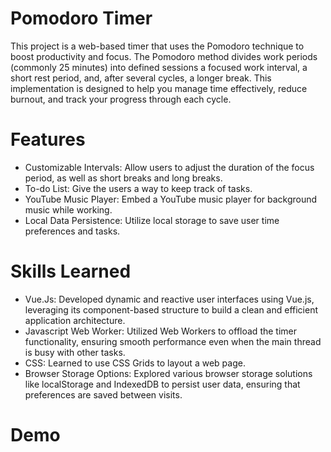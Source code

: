 # Pomodoro Timer
This project is a web-based timer that uses the Pomodoro technique to boost productivity and focus. The Pomodoro method divides work periods (commonly 25 minutes) into defined sessions a focused work interval, a short rest period, and, after several cycles, a longer break. This implementation is designed to help you manage time effectively, reduce burnout, and track your progress through each cycle.

# Features
- Customizable Intervals: Allow users to adjust the duration of the focus period, as well as short breaks and long breaks.
- To-do List: Give the users a way to keep track of tasks.
- YouTube Music Player: Embed a YouTube music player for background music while working.
- Local Data Persistence: Utilize local storage to save user time preferences and tasks.

# Skills Learned
- Vue.Js: Developed dynamic and reactive user interfaces using Vue.js, leveraging its component-based structure to build a clean and efficient application architecture.
- Javascript Web Worker: Utilized Web Workers to offload the timer functionality, ensuring smooth performance even when the main thread is busy with other tasks.
- CSS: Learned to use CSS Grids to layout a web page.
- Browser Storage Options: Explored various browser storage solutions like localStorage and IndexedDB to persist user data, ensuring that preferences are saved between visits.

# Demo

